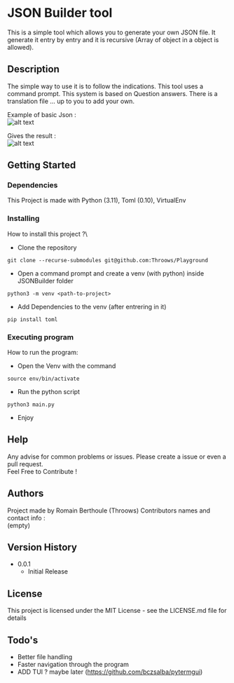 # JSON Builder tool

This is a simple tool which allows you to generate your own JSON file. It generate it entry by entry and it is recursive (Array of object in a object is allowed).

## Description

The simple way to use it is to follow the indications. This tool uses a command prompt. This system is based on Question answers. There is a translation file ... up to you to add your own.

Example of basic Json : \
![alt text](https://github.com/Throows/Playground/blob/main/resouces/example.jpg?raw=true)

Gives the result :\
![alt text](https://github.com/Throows/Playground/blob/main/resouces/result.jpg?raw=true)

## Getting Started

### Dependencies

This Project is made with Python (3.11), Toml (0.10), VirtualEnv

### Installing

How to install this project ?\
* Clone the repository
```
git clone --recurse-submodules git@github.com:Throows/Playground
```
* Open a command prompt and create a venv (with python) inside JSONBuilder folder
```
python3 -m venv <path-to-project>
```
* Add Dependencies to the venv (after entrering in it)
```
pip install toml 
```

### Executing program

How to run the program:
* Open the Venv with the command
```
source env/bin/activate
```
* Run the python script 
```
python3 main.py
```
* Enjoy

## Help

Any advise for common problems or issues. Please create a issue or even a pull request.\
Feel Free to Contribute !

## Authors

Project made by Romain Berthoule (Throows)
Contributors names and contact info : \
(empty)

## Version History
* 0.0.1
    * Initial Release

## License

This project is licensed under the MIT License - see the LICENSE.md file for details

## Todo's

* Better file handling
* Faster navigation through the program
* ADD TUI ? maybe later (https://github.com/bczsalba/pytermgui)